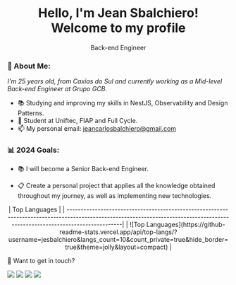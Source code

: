 <h1 align='center'>
  Hello, I'm Jean Sbalchiero!
  <br/>
  Welcome to my profile
</h1>
<p align='center'>
  Back-end Engineer
</p>

### 🌊 About Me:

<p>
  <em>
    I'm 25 years old, from Caxias do Sul and currently working as a Mid-level Back-end Engineer at Grupo GCB.
  </em>
</p>

- 📚 Studying and improving my skills in NestJS, Observability and Design Patterns.
- 🚀 Student at Uniftec, FIAP and Full Cycle.
- 📫 My personal email: jeancarlosbalchiero@gmail.com

### 📊 2024 Goals:

- 📚 I will become a Senior Back-end Engineer.

- 📋 Create a personal project that applies all the knowledge obtained throughout my journey, as well as implementing new technologies.

<div align='center'>
  | Top Languages                                                                                                                                                                 |
  | ------------------------------------------------------------------------------------------------------------------------------------------------------------------------------|
  | ![Top Languages](https://github-readme-stats.vercel.app/api/top-langs/?username=jesbalchiero&langs_count=10&count_private=true&hide_border=true&theme=jolly&layout=compact)   |
</div>

💬 Want to get in touch?

<div>
  <a href = "https://open.spotify.com/user/jeancarloo?si=adcde2c32ce04485"><img src="https://img.shields.io/badge/Spotify-1ED760?style=for-the-badge&logo=spotify&logoColor=white" target="_blank"></a>
  <a href="https://www.linkedin.com/in/jeansbalchiero/" target="_blank"><img src="https://img.shields.io/badge/-LinkedIn-%230077B5?style=for-the-badge&logo=linkedin&logoColor=white" target="_blank"></a>
  <a href="https://api.whatsapp.com/send/?phone=%2B5554992362380&text&app_absent=0" target="_blank"><img src="https://img.shields.io/badge/WhatsApp-25D366?style=for-the-badge&logo=whatsapp&logoColor=white" target="_blank"></a>
  <a href = "mailto:jeancarlosbalchiero@gmail.com"><img src="https://img.shields.io/badge/-Gmail-%23333?style=for-the-badge&logo=gmail&logoColor=white" target="_blank"></a>
</div>
